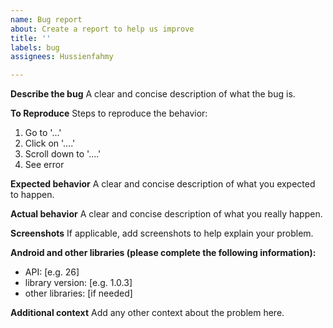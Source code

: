 ```yaml
---
name: Bug report
about: Create a report to help us improve
title: ''
labels: bug
assignees: Hussienfahmy

---
```


**Describe the bug**
A clear and concise description of what the bug is.

**To Reproduce**
Steps to reproduce the behavior:
1. Go to '...'
2. Click on '....'
3. Scroll down to '....'
4. See error

**Expected behavior**
A clear and concise description of what you expected to happen.

**Actual behavior**
A clear and concise description of what you really happen.

**Screenshots**
If applicable, add screenshots to help explain your problem.

**Android and other libraries (please complete the following information):**
 - API: [e.g. 26]
- library version: [e.g. 1.0.3]
- other libraries: [if needed]

**Additional context**
Add any other context about the problem here.
